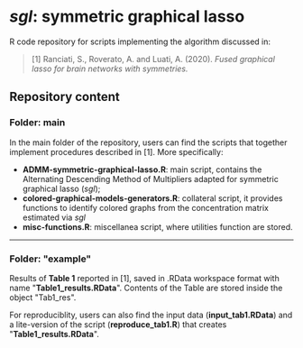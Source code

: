 # *sgl*: symmetric graphical lasso
R code repository for scripts implementing the algorithm discussed in:

> [1] Ranciati, S., Roverato, A. and Luati, A. (2020). *Fused graphical lasso for brain networks with symmetries.*

## Repository content
### Folder: main
In the main folder of the repository, users can find the scripts that together implement procedures described in [1].
More specifically:

- **ADMM-symmetric-graphical-lasso.R**: main script, contains the Alternating Descending Method of Multipliers adapted for symmetric graphical lasso (*sgl*);
- **colored-graphical-models-generators.R**: collateral script, it provides functions to identify colored graphs from the concentration matrix estimated via *sgl*
- **misc-functions.R**: miscellanea script, where utilities function are stored.

---

### Folder: "example"
Results of **Table 1** reported in [1], saved in .RData workspace format with name "**Table1_results.RData**".
Contents of the Table are stored inside the object "Tab1_res".

For reproduciblity, users can also find the input data (**input_tab1.RData**) and a lite-version of the script (**reproduce_tab1.R**) that creates "**Table1_results.RData**".
